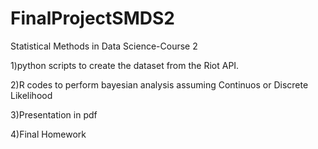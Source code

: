# FinalProjectSMDS2

Statistical Methods in Data Science-Course 2

1)python scripts to create the dataset from the Riot API.

2)R codes to perform bayesian analysis assuming Continuos or Discrete Likelihood

3)Presentation in pdf

4)Final Homework

